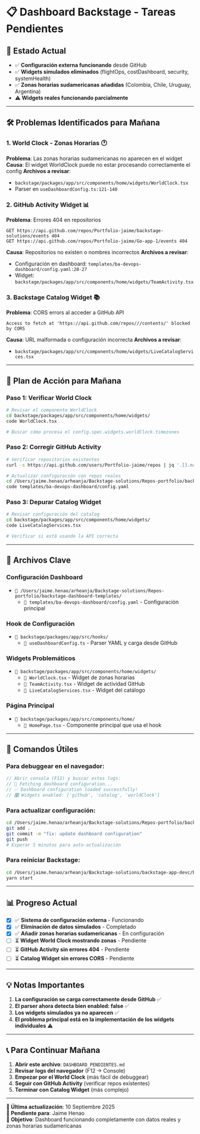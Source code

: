# 📋 Dashboard Backstage - Tareas Pendientes

## 🎯 **Estado Actual**
- ✅ **Configuración externa funcionando** desde GitHub
- ✅ **Widgets simulados eliminados** (flightOps, costDashboard, security, systemHealth)
- ✅ **Zonas horarias sudamericanas añadidas** (Colombia, Chile, Uruguay, Argentina)
- ⚠️ **Widgets reales funcionando parcialmente**

---

## 🛠️ **Problemas Identificados para Mañana**

### 1. **World Clock - Zonas Horarias** 🕐
**Problema**: Las zonas horarias sudamericanas no aparecen en el widget
**Causa**: El widget WorldClock puede no estar procesando correctamente el config
**Archivos a revisar**:
- `backstage/packages/app/src/components/home/widgets/WorldClock.tsx`
- Parser en `useDashboardConfig.ts:121-140`

### 2. **GitHub Activity Widget** 📊
**Problema**: Errores 404 en repositorios
```
GET https://api.github.com/repos/Portfolio-jaime/backstage-solutions/events 404
GET https://api.github.com/repos/Portfolio-jaime/Go-app-1/events 404
```
**Causa**: Repositorios no existen o nombres incorrectos
**Archivos a revisar**:
- Configuración en dashboard: `templates/ba-devops-dashboard/config.yaml:20-27`
- Widget: `backstage/packages/app/src/components/home/widgets/TeamActivity.tsx`

### 3. **Backstage Catalog Widget** 📚
**Problema**: CORS errors al acceder a GitHub API
```
Access to fetch at 'https://api.github.com/repos///contents/' blocked by CORS
```
**Causa**: URL malformada o configuración incorrecta
**Archivos a revisar**:
- `backstage/packages/app/src/components/home/widgets/LiveCatalogServices.tsx`

---

## 🔧 **Plan de Acción para Mañana**

### **Paso 1: Verificar World Clock**
```bash
# Revisar el componente WorldClock
cd backstage/packages/app/src/components/home/widgets/
code WorldClock.tsx

# Buscar cómo procesa el config.spec.widgets.worldClock.timezones
```

### **Paso 2: Corregir GitHub Activity**
```bash
# Verificar repositorios existentes
curl -s https://api.github.com/users/Portfolio-jaime/repos | jq '.[].name'

# Actualizar configuración con repos reales
cd /Users/jaime.henao/arheanja/Backstage-solutions/Repos-portfolio/backstage-dashboard-templates
code templates/ba-devops-dashboard/config.yaml
```

### **Paso 3: Depurar Catalog Widget**
```bash
# Revisar configuración del catalog
cd backstage/packages/app/src/components/home/widgets/
code LiveCatalogServices.tsx

# Verificar si está usando la API correcta
```

---

## 📁 **Archivos Clave**

### **Configuración Dashboard**
- `📂 /Users/jaime.henao/arheanja/Backstage-solutions/Repos-portfolio/backstage-dashboard-templates/`
  - `📄 templates/ba-devops-dashboard/config.yaml` - Configuración principal

### **Hook de Configuración**
- `📂 backstage/packages/app/src/hooks/`
  - `📄 useDashboardConfig.ts` - Parser YAML y carga desde GitHub

### **Widgets Problemáticos**
- `📂 backstage/packages/app/src/components/home/widgets/`
  - `📄 WorldClock.tsx` - Widget de zonas horarias
  - `📄 TeamActivity.tsx` - Widget de actividad GitHub
  - `📄 LiveCatalogServices.tsx` - Widget del catálogo

### **Página Principal**
- `📂 backstage/packages/app/src/components/home/`
  - `📄 HomePage.tsx` - Componente principal que usa el hook

---

## 🚀 **Comandos Útiles**

### **Para debuggear en el navegador:**
```javascript
// Abrir consola (F12) y buscar estos logs:
// 🔄 Fetching dashboard configuration...
// ✅ Dashboard configuration loaded successfully!
// 🎛️ Widgets enabled: ['github', 'catalog', 'worldClock']
```

### **Para actualizar configuración:**
```bash
cd /Users/jaime.henao/arheanja/Backstage-solutions/Repos-portfolio/backstage-dashboard-templates
git add .
git commit -m "fix: update dashboard configuration"
git push
# Esperar 5 minutos para auto-actualización
```

### **Para reiniciar Backstage:**
```bash
cd /Users/jaime.henao/arheanja/Backstage-solutions/backstage-app-devc/backstage
yarn start
```

---

## 📊 **Progreso Actual**

- [x] ✅ **Sistema de configuración externa** - Funcionando
- [x] ✅ **Eliminación de datos simulados** - Completado  
- [x] ✅ **Añadir zonas horarias sudamericanas** - En configuración
- [ ] ⏳ **Widget World Clock mostrando zonas** - Pendiente
- [ ] ⏳ **GitHub Activity sin errores 404** - Pendiente
- [ ] ⏳ **Catalog Widget sin errores CORS** - Pendiente

---

## 💡 **Notas Importantes**

1. **La configuración se carga correctamente desde GitHub** ✅
2. **El parser ahora detecta bien enabled: false** ✅  
3. **Los widgets simulados ya no aparecen** ✅
4. **El problema principal está en la implementación de los widgets individuales** ⚠️

---

## 📞 **Para Continuar Mañana**

1. **Abrir este archivo**: `DASHBOARD_PENDIENTES.md`
2. **Revisar logs del navegador** (F12 → Console)
3. **Empezar por el World Clock** (más fácil de debuggear)
4. **Seguir con GitHub Activity** (verificar repos existentes)
5. **Terminar con Catalog Widget** (más complejo)

---

**📅 Última actualización**: 10 Septiembre 2025  
**👤 Pendiente para**: Jaime Henao  
**🎯 Objetivo**: Dashboard funcionando completamente con datos reales y zonas horarias sudamericanas
